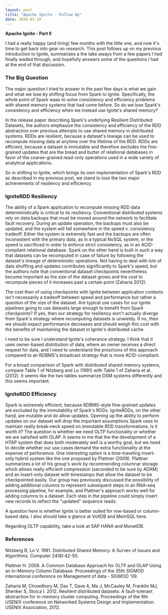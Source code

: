 ```yaml
---
layout: post
title: "Apache Ignite - Follow Up"
date: 2018-01-10
---
```

<b>Apache Ignite - Part II</b>  

I had a really happy (and tiring) few months with the little one, and now it's time to get back into gear on research. This post follows up on my previous introduction to Ignite, summarizes a the take aways from a few papers I had finally waded through, and hopefully answers some of the questions I had at the end of that discussion.

<h3>The Big Question</h3>
The major question I tried to answer in the past few days is what we gain and what we lose by shifting focus from Spark to Ignite. Specifically, the whole point of Spark waas to solve consistency and efficiency problems with shared memory systems that had come before. So do we lose Spark's consistency and efficiency when we instead use Ignite's shared memory?

In the release paper describing Spark's underlying Resilient Distributed Datasets, the authors emphasize the consistency and efficiency of the RDD abstraction over previous attempts to use shared memory in distributed systems. RDDs are resilient, because a dataset's lineage can be used to recompute missing data at anytime over the lifetime of the RDD. RDDs are efficient, because a dataset is immutable and therefore excludes the fine-grained updates that are the bread and butter of relational databases in favor of the coarse-grained read-only operations used in a wide variety of analytical applications.

So in shifting to Ignite, which brings its own implementation of Spark's RDD as described in my previous post, we stand to lose the two major achievements of resiliency and efficiency. 

<h3>IgniteRDD Resiliency</h3>
The ability of a Spark application to recompute missing RDD data deterministically is critical to its resiliency. Conventional distributed systems rely on data backups that must be moved around the network to facilitate fault recovery. During an update operation, the backups must also be updated, and the system will fall somewhere in the speed v. consistency tradeoff. Either the system is extremely fast and the backups are often inconsistent with the primary data, as in a typical NoSQL system, or the speed is sacrificed in order to enforce strict consistency, as in an ACID-compliant relational database. Spark on the other hand is built in such a way that datasets can be recomputed in case of failure by following the dataset's lineage of deterministic operations. Not having to deal with lots of data shuffling and updates contributes significantly to Spark's speed, but the authors note that conventional dataset checkpoints nevertheless become important as the size of the dataset grows and the cost to recompute pieces of it increases past a certain point (Zaharia 2012).

The cost then of using checkpoints with Ignite between application contexts isn't necessarily a tradeoff between speed and performance but rather a question of the size of the dataset. Are typical use cases for our Ignite pipelines going to use datasets large enough to benefit from Spark checkpoints? If yes, then our strategy for resiliency won't actually diverge from Spark's strategy where recomputing datasets is unwieldy. If no, then we should expect performance decreases and should weigh this cost with the benefits of maintaining the dataset in Ignite's distributed cache.

I need to be sure I understand Ignite's coherance strategy. I think that it uses owner-based distribution of data, where an owner receives a direct request for data, and I need to understand the pros/cons of this approach compared to an RDBMS's broadcast strategy that is more ACID-compliant.

For a broad comparison of Spark with distributed shared memory systems, compare Table 1 of Nitzberg and Lo (1991) with Table 1 of Zaharia et al. (2012). It seems like the two tables summarize DSM systems differently and this seems important.

<h3>IgniteRDD Efficiency</h3>
Spark is extremely efficient, because RDBMS-style fine-grained updates are excluded by the immutability of Spark's RDDs. IgniteRDDs, on the other hand, are mutable and do allow updates. Opening up the ability to perform updates on our dataset will drop the important assumptions Spark uses to maintain really break-neck speed on immutable RDD transformations. Is it worth it? The question is whether we need OLTP functionality or whether we are satisfied with OLAP. It seems to me that the the development of a HTAP system that does both moderately well is a worthy goal, but we need to decide whether our use cases demand the extra functionality at the expense of perforamce. One interesting option is a time-traveling insert-only hybrid system like the one proposed by Plattner (2009). Plattner summarizes a lot of his group's work by recommending columnar storage which allows really efficient compression (seconded to be sure by ADAM) and an insert-only dataset with timestamps that allow the dataset to be checkpointed easily. Our group has previously discussed the possibility of adding additional columns to represent subsequent steps in an RNA-seq processing pipeline, for example, and Plattner's approach works well for adding columns to a dataset. Each step in the pipeline could simply insert new records to reflect the "updated" sequence reads.

A question here is whether Ignite is better suited for row-based or column-based data. I also should take a glance at VoltDB and MemSQL here.

Regarding OLTP capability, take a look at SAP HANA and MonetDB.

<h3>References</h3>  
Nitzberg B, Lo V. 1991. Distributed Shared Memory: A Survev of Issues and Algorithms. Computer 24(8):42-50.

Plattner H. 2009. A Common Database Approach for OLTP and OLAP Using an In-Memory Column Database. Proceedings of the 35th SIGMOD international conference on Management of data - SIGMOD '09.

Zaharia M, Chowdhury M, Das T, Dave A, Ma J, McCauley M, Franklin MJ, Shenker S, Stoica I. 2012. Resilient distributed datasets: A fault-tolerant abstraction for in-memory cluster computing. Proceedings of the 9th USENIX conference on Networked Systems Design and Implementation. USENIX Association, 2012.
